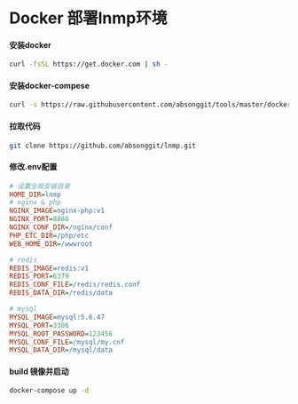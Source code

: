 # Docker 部署lnmp环境
#### 安装docker
```bash
curl -fsSL https://get.docker.com | sh -
```
#### 安装docker-compese
```bash
curl -s https://raw.githubusercontent.com/absonggit/tools/master/docker_compose/install_docker_compose.sh |sh
```
#### 拉取代码
```bash
git clone https://github.com/absonggit/lnmp.git
```
#### 修改.env配置
```ini
# 设置全局安装目录
HOME_DIR=lnmp
# nginx & php
NGINX_IMAGE=nginx-php:v1
NGINX_PORT=8888
NGINX_CONF_DIR=/nginx/conf
PHP_ETC_DIR=/php/etc
WEB_HOME_DIR=/wwwroot

# redis
REDIS_IMAGE=redis:v1
REDIS_PORT=6379
REDIS_CONF_FILE=/redis/redis.conf
REDIS_DATA_DIR=/redis/data

# mysql
MYSQL_IMAGE=mysql:5.6.47
MYSQL_PORT=3306
MYSQL_ROOT_PASSWORD=123456
MYSQL_CONF_FILE=/mysql/my.cnf
MYSQL_DATA_DIR=/mysql/data
```
#### build 镜像并启动
```bash
docker-compose up -d
```
